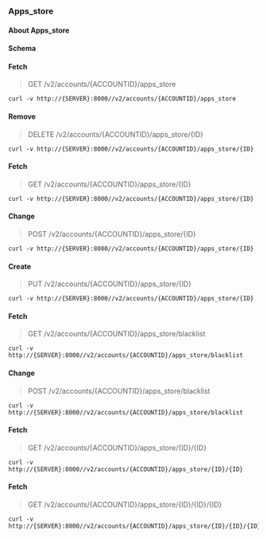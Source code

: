 ### Apps_store

#### About Apps_store

#### Schema



#### Fetch

> GET /v2/accounts/{ACCOUNTID}/apps_store

```curl
curl -v http://{SERVER}:8000//v2/accounts/{ACCOUNTID}/apps_store
```

#### Remove

> DELETE /v2/accounts/{ACCOUNTID}/apps_store/{ID}

```curl
curl -v http://{SERVER}:8000//v2/accounts/{ACCOUNTID}/apps_store/{ID}
```

#### Fetch

> GET /v2/accounts/{ACCOUNTID}/apps_store/{ID}

```curl
curl -v http://{SERVER}:8000//v2/accounts/{ACCOUNTID}/apps_store/{ID}
```

#### Change

> POST /v2/accounts/{ACCOUNTID}/apps_store/{ID}

```curl
curl -v http://{SERVER}:8000//v2/accounts/{ACCOUNTID}/apps_store/{ID}
```

#### Create

> PUT /v2/accounts/{ACCOUNTID}/apps_store/{ID}

```curl
curl -v http://{SERVER}:8000//v2/accounts/{ACCOUNTID}/apps_store/{ID}
```

#### Fetch

> GET /v2/accounts/{ACCOUNTID}/apps_store/blacklist

```curl
curl -v http://{SERVER}:8000//v2/accounts/{ACCOUNTID}/apps_store/blacklist
```

#### Change

> POST /v2/accounts/{ACCOUNTID}/apps_store/blacklist

```curl
curl -v http://{SERVER}:8000//v2/accounts/{ACCOUNTID}/apps_store/blacklist
```

#### Fetch

> GET /v2/accounts/{ACCOUNTID}/apps_store/{ID}/{ID}

```curl
curl -v http://{SERVER}:8000//v2/accounts/{ACCOUNTID}/apps_store/{ID}/{ID}
```

#### Fetch

> GET /v2/accounts/{ACCOUNTID}/apps_store/{ID}/{ID}/{ID}

```curl
curl -v http://{SERVER}:8000//v2/accounts/{ACCOUNTID}/apps_store/{ID}/{ID}/{ID}
```

